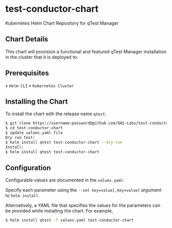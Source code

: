 # test-conductor-chart
Kubernetes Helm Chart Repository for qTest Manager

## Chart Details
This chart will provision a functional and featured qTest Manager installation in the cluster that it is deployed to.

## Prerequisites

   • `Helm CLI`
   • `Kubernetes Cluster`

## Installing the Chart

To install the chart with the release name `qtest`:
```bash
$ git clone https://username:password@github.com/QAS-Labs/test-conductor-chart.git
$ cd test-conductor-chart
$ update values.yaml file
Dry run test:
$ helm install qtest test-conductor-chart --dry-run
Install:
$ helm install qtest test-conductor-chart
```

## Configuration

Configurable values are documented in the `values.yaml`.

Specify each parameter using the `--set key=value[,key=value]` argument to `helm install`.

Alternatively, a YAML file that specifies the values for the parameters can be provided while installing the chart. For example,

```bash
$ helm install qtest -f values.yaml test-conductor-chart
```